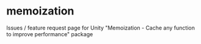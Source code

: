 # memoization
Issues / feature request page for Unity "Memoization - Cache any function to improve performance" package
